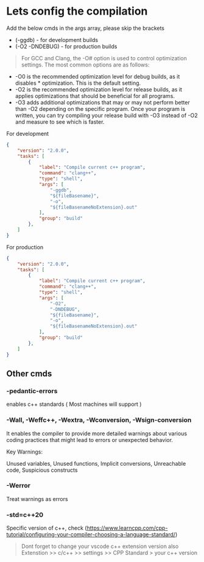 # Lets config the compilation

Add the below cmds in the args array, please skip the brackets
*  (-ggdb) - for development builds
* (-O2 -DNDEBUG) - for production builds

>For GCC and Clang, the -O# option is used to control optimization settings. The most common options are as follows:

* -O0 is the recommended optimization level for debug builds, as it disables * optimization. This is the default setting.
* -O2 is the recommended optimization level for release builds, as it applies optimizations that should be beneficial for all programs.
* -O3 adds additional optimizations that may or may not perform better than -O2 depending on the specific program. Once your program is written, you can try compiling your release build with -O3 instead of -O2 and measure to see which is faster.

For development
```json
{
    "version": "2.0.0",
    "tasks": [
        {
            "label": "Compile current c++ program",
            "command": "clang++",
            "type": "shell",
            "args": [
                "-ggdb",
                "${fileBasename}",
                "-o",
                "${fileBasenameNoExtension}.out"
            ],
            "group": "build"
        },
    ]
}
```
For production
```json
{
    "version": "2.0.0",
    "tasks": [
        {
            "label": "Compile current c++ program",
            "command": "clang++",
            "type": "shell",
            "args": [
                "-O2",
                "-DNDEBUG",
                "${fileBasename}",
                "-o",
                "${fileBasenameNoExtension}.out"
            ],
            "group": "build"
        },
    ]
}
```


## Other cmds

### -pedantic-errors
enables c++ standards ( Most machines will support )

### -Wall, -Weffc++, -Wextra, -Wconversion, -Wsign-conversion
It enables the compiler to provide more detailed warnings about various coding practices that might lead to errors or unexpected behavior.

Key Warnings:

Unused variables, Unused functions, Implicit conversions, Unreachable code, Suspicious constructs


### -Werror
Treat warnings as errors


 ### -std=c++20
 Specific version of c++, check (https://www.learncpp.com/cpp-tutorial/configuring-your-compiler-choosing-a-language-standard/)

 >Dont forget to change your vscode c++ extension version also \
 >Extenstion >> c/c++ >> settings >> CPP Standard > your c++ version
